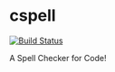 # cspell

[![Build Status](https://travis-ci.org/Jason3S/cspell.svg?branch=master)](https://travis-ci.org/Jason3S/cspell)

A Spell Checker for Code!

